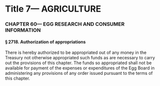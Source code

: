 
# Title 7— AGRICULTURE
### CHAPTER 60— EGG RESEARCH AND CONSUMER INFORMATION
#### § 2718. Authorization of appropriations

There is hereby authorized to be appropriated out of any money in the Treasury not otherwise appropriated such funds as are necessary to carry out the provisions of this chapter. The funds so appropriated shall not be available for payment of the expenses or expenditures of the Egg Board in administering any provisions of any order issued pursuant to the terms of this chapter.
